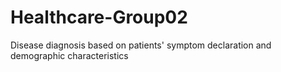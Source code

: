 # Healthcare-Group02
Disease diagnosis based on patients' symptom declaration and demographic characteristics
